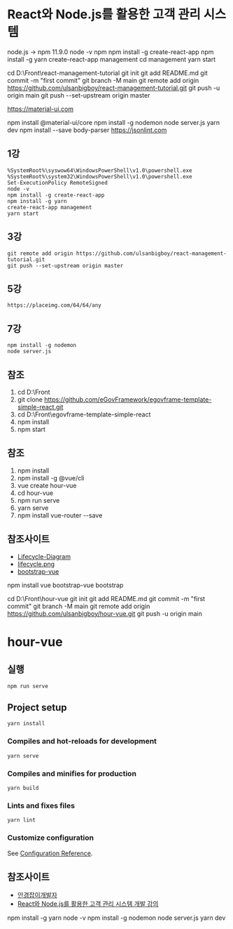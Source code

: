﻿

# React와 Node.js를 활용한 고객 관리 시스템
node.js  -> npm 11.9.0
node -v
npm 
npm install -g create-react-app
npm install -g yarn
create-react-app management
cd management
yarn start




cd D:\Front\react-management-tutorial
git init
git add README.md
git commit -m "first commit"
git branch -M main
git remote add origin https://github.com/ulsanbigboy/react-management-tutorial.git
git push -u origin main
git push --set-upstream origin master

https://material-ui.com

npm install @material-ui/core
npm install -g nodemon
node server.js
yarn dev
npm install --save body-parser
https://jsonlint.com




## 1강
```
%SystemRoot%\syswow64\WindowsPowerShell\v1.0\powershell.exe
%SystemRoot%\system32\WindowsPowerShell\v1.0\powershell.exe
Set-ExecutionPolicy RemoteSigned
node -v 
npm install -g create-react-app
npm install -g yarn
create-react-app management
yarn start
```

## 3강
```
git remote add origin https://github.com/ulsanbigboy/react-management-tutorial.git
git push --set-upstream origin master
```

## 5강
```
https://placeimg.com/64/64/any
```

## 7강
```
npm install -g nodemon
node server.js
```






## 참조
1. cd D:\Front
2. git clone https://github.com/eGovFramework/egovframe-template-simple-react.git
3. cd D:\Front\egovframe-template-simple-react
4. npm install
5. npm start

## 참조
1. npm install
1. npm install -g @vue/cli
2. vue create hour-vue
3. cd hour-vue
4. npm run serve
5. yarn serve
6. npm install vue-router --save

## 참조사이트
- [Lifecycle-Diagram](https://v2.vuejs.org/v2/guide/instance.html#Lifecycle-Diagram)
- [lifecycle.png](https://v2.vuejs.org/images/lifecycle.png)
- [bootstrap-vue](https://bootstrap-vue.org/)



npm install vue bootstrap-vue bootstrap



cd D:\Front\hour-vue
git init
git add README.md
git commit -m "first commit"
git branch -M main
git remote add origin https://github.com/ulsanbigboy/hour-vue.git
git push -u origin main





# hour-vue

## 실행
```
npm run serve
```


## Project setup
```
yarn install
```

### Compiles and hot-reloads for development
```
yarn serve
```

### Compiles and minifies for production
```
yarn build
```

### Lints and fixes files
```
yarn lint
```

### Customize configuration
See [Configuration Reference](https://cli.vuejs.org/config/).




## 참조사이트
- [안경잡이개발자](https://github.com/ndb796)
- [React와 Node.js를 활용한 고객 관리 시스템 개발 강의](https://github.com/ndb796/React-Management-Tutorial)





npm install -g yarn
node -v
npm install -g nodemon
node server.js
yarn dev

